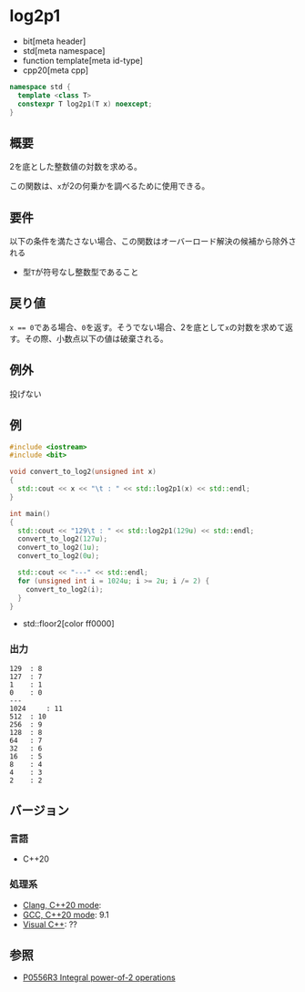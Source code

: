# log2p1
* bit[meta header]
* std[meta namespace]
* function template[meta id-type]
* cpp20[meta cpp]

```cpp
namespace std {
  template <class T>
  constexpr T log2p1(T x) noexcept;
}
```

## 概要
2を底とした整数値の対数を求める。

この関数は、`x`が2の何乗かを調べるために使用できる。


## 要件
以下の条件を満たさない場合、この関数はオーバーロード解決の候補から除外される

- 型`T`が符号なし整数型であること


## 戻り値
`x == 0`である場合、`0`を返す。そうでない場合、2を底として`x`の対数を求めて返す。その際、小数点以下の値は破棄される。


## 例外
投げない


## 例
```cpp example
#include <iostream>
#include <bit>

void convert_to_log2(unsigned int x)
{
  std::cout << x << "\t : " << std::log2p1(x) << std::endl;
}

int main()
{
  std::cout << "129\t : " << std::log2p1(129u) << std::endl;
  convert_to_log2(127u);
  convert_to_log2(1u);
  convert_to_log2(0u);

  std::cout << "---" << std::endl;
  for (unsigned int i = 1024u; i >= 2u; i /= 2) {
    convert_to_log2(i);
  }
}
```
* std::floor2[color ff0000]

### 出力
```
129	 : 8
127	 : 7
1	 : 1
0	 : 0
---
1024	 : 11
512	 : 10
256	 : 9
128	 : 8
64	 : 7
32	 : 6
16	 : 5
8	 : 4
4	 : 3
2	 : 2
```


## バージョン
### 言語
- C++20

### 処理系
- [Clang, C++20 mode](/implementation.md#clang):
- [GCC, C++20 mode](/implementation.md#gcc): 9.1
- [Visual C++](/implementation.md#visual_cpp): ??


## 参照
- [P0556R3 Integral power-of-2 operations](http://www.open-std.org/jtc1/sc22/wg21/docs/papers/2018/p0556r3.html)
